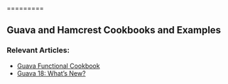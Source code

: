 =========

## Guava and Hamcrest Cookbooks and Examples


### Relevant Articles: 
- [Guava Functional Cookbook](http://www.baeldung.com/guava-functions-predicates)
- [Guava 18: What’s New?](http://www.baeldung.com/whats-new-in-guava-18)
